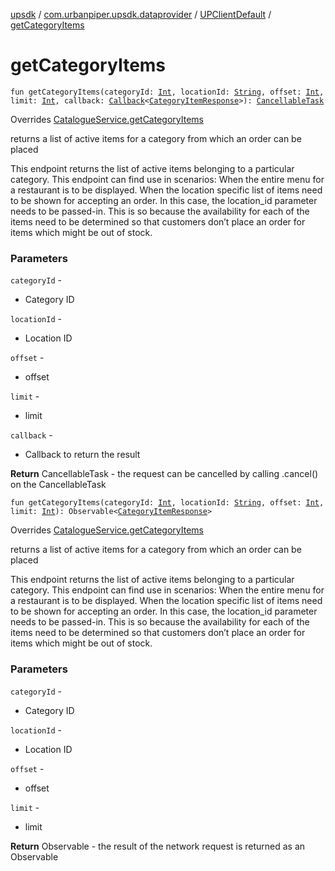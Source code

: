 [upsdk](../../index.md) / [com.urbanpiper.upsdk.dataprovider](../index.md) / [UPClientDefault](index.md) / [getCategoryItems](./get-category-items.md)

# getCategoryItems

`fun getCategoryItems(categoryId: `[`Int`](https://kotlinlang.org/api/latest/jvm/stdlib/kotlin/-int/index.html)`, locationId: `[`String`](https://kotlinlang.org/api/latest/jvm/stdlib/kotlin/-string/index.html)`, offset: `[`Int`](https://kotlinlang.org/api/latest/jvm/stdlib/kotlin/-int/index.html)`, limit: `[`Int`](https://kotlinlang.org/api/latest/jvm/stdlib/kotlin/-int/index.html)`, callback: `[`Callback`](../-callback/index.md)`<`[`CategoryItemResponse`](../../com.urbanpiper.upsdk.model.networkresponse/-category-item-response/index.md)`>): `[`CancellableTask`](../-cancellable-task/index.md)

Overrides [CatalogueService.getCategoryItems](../-catalogue-service/get-category-items.md)

returns a list of active items for a category from which an order can be placed

This endpoint returns the list of active items belonging to a particular category.
This endpoint can find use in scenarios:
When the entire menu for a restaurant is to be displayed.
When the location specific list of items need to be shown for accepting an order.
In this case, the location_id parameter needs to be passed-in.
This is so because the availability for each of the items need to be determined so that customers
don’t place an order for items which might be out of stock.

### Parameters

`categoryId` -
* Category ID

`locationId` -
* Location ID

`offset` -
* offset

`limit` -
* limit

`callback` -
* Callback to return the result

**Return**
CancellableTask - the request can be cancelled by calling .cancel() on the CancellableTask

`fun getCategoryItems(categoryId: `[`Int`](https://kotlinlang.org/api/latest/jvm/stdlib/kotlin/-int/index.html)`, locationId: `[`String`](https://kotlinlang.org/api/latest/jvm/stdlib/kotlin/-string/index.html)`, offset: `[`Int`](https://kotlinlang.org/api/latest/jvm/stdlib/kotlin/-int/index.html)`, limit: `[`Int`](https://kotlinlang.org/api/latest/jvm/stdlib/kotlin/-int/index.html)`): Observable<`[`CategoryItemResponse`](../../com.urbanpiper.upsdk.model.networkresponse/-category-item-response/index.md)`>`

Overrides [CatalogueService.getCategoryItems](../-catalogue-service/get-category-items.md)

returns a list of active items for a category from which an order can be placed

This endpoint returns the list of active items belonging to a particular category.
This endpoint can find use in scenarios:
When the entire menu for a restaurant is to be displayed.
When the location specific list of items need to be shown for accepting an order.
In this case, the location_id parameter needs to be passed-in.
This is so because the availability for each of the items need to be determined so that customers
don’t place an order for items which might be out of stock.

### Parameters

`categoryId` -
* Category ID

`locationId` -
* Location ID

`offset` -
* offset

`limit` -
* limit

**Return**
Observable - the result of the network request is returned as an Observable

